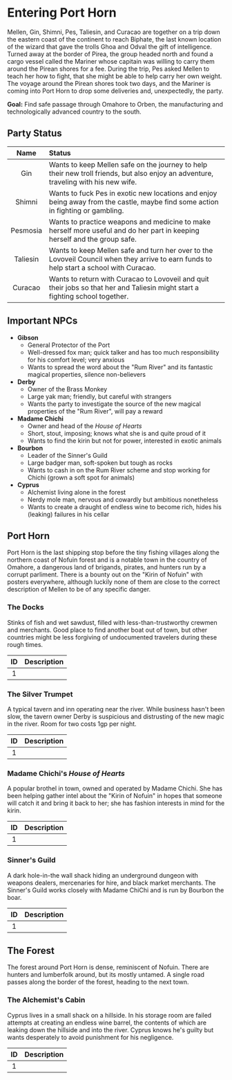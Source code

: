 # Entering Port Horn
Mellen, Gin, Shimni, Pes, Taliesin, and Curacao are together on a trip down the eastern coast of the continent to reach Biphate, the last known location of the wizard that gave the trolls Ghoa and Odval the gift of intelligence. Turned away at the border of Pirea, the group headed north and found a cargo vessel called the Mariner whose capitain was willing to carry them around the Pirean shores for a fee. During the trip, Pes asked Mellen to teach her how to fight, that she might be able to help carry her own weight. The voyage around the Pirean shores took two days, and the Mariner is coming into Port Horn to drop some deliveries and, unexpectedly, the party.

**Goal:** Find safe passage through Omahore to Orben, the manufacturing and technologically advanced country to the south.

## Party Status

| Name | Status |
|:---:|:--- |
| Gin | Wants to keep Mellen safe on the journey to help their new troll friends, but also enjoy an adventure, traveling with his new wife. |
| Shimni | Wants to fuck Pes in exotic new locations and enjoy being away from the castle, maybe find some action in fighting or gambling. |
| Pesmosia | Wants to practice weapons and medicine to make herself more useful and do her part in keeping herself and the group safe. |
| Taliesin | Wants to keep Mellen safe and turn her over to the Lovoveil Council when they arrive to earn funds to help start a school with Curacao. |
| Curacao | Wants to return with Curacao to Lovoveil and quit their jobs so that her and Taliesin might start a fighting school together. |

## Important NPCs

- **Gibson**
  - General Protector of the Port
  - Well-dressed fox man; quick talker and has too much responsibility for his comfort level; very anxious
  - Wants to spread the word about the "Rum River" and its fantastic magical properties, silence non-believers
- **Derby**
  - Owner of the Brass Monkey
  - Large yak man; friendly, but careful with strangers
  - Wants the party to investigate the source of the new magical properties of the "Rum River", will pay a reward
- **Madame Chichi**
  - Owner and head of the _House of Hearts_
  - Short, stout, imposing; knows what she is and quite proud of it
  - Wants to find the kirin but not for power, interested in exotic animals
- **Bourbon**
  - Leader of the Sinner's Guild
  - Large badger man, soft-spoken but tough as rocks
  - Wants to cash in on the Rum River scheme and stop working for Chichi (grown a soft spot for animals)
- **Cyprus**
  - Alchemist living alone in the forest
  - Nerdy mole man, nervous and cowardly but ambitious nonetheless
  - Wants to create a draught of endless wine to become rich, hides his (leaking) failures in his cellar

## Port Horn
Port Horn is the last shipping stop before the tiny fishing villages along the northern coast of Nofuin forest and is a notable town in the country of Omahore, a dangerous land of brigands, pirates, and hunters run by a corrupt parliment. There is a bounty out on the "Kirin of Nofuin" with posters everywhere, although luckily none of them are close to the correct description of Mellen to be of any specific danger.

### The Docks
Stinks of fish and wet sawdust, filled with less-than-trustworthy crewmen and merchants. Good place to find another boat out of town, but other countries might be less forgiving of undocumented travelers during these rough times.

| ID | Description |
|:---:|:--- |
| 1 |  |

### The Silver Trumpet
A typical tavern and inn operating near the river. While business hasn't been slow, the tavern owner Derby is suspicious and distrusting of the new magic in the river. Room for two costs 1gp per night.

| ID | Description |
|:---:|:--- |
| 1 |  |

### Madame Chichi's _House of Hearts_
A popular brothel in town, owned and operated by Madame Chichi. She has been helping gather intel about the "Kirin of Nofuin" in hopes that someone will catch it and bring it back to her; she has fashion interests in mind for the kirin.

| ID | Description |
|:---:|:--- |
| 1 |  |

### Sinner's Guild
A dark hole-in-the wall shack hiding an underground dungeon with weapons dealers, mercenaries for hire, and black market merchants. The Sinner's Guild works closely with Madame ChiChi and is run by Bourbon the boar.

| ID | Description |
|:---:|:--- |
| 1 |  |

## The Forest
The forest around Port Horn is dense, reminiscent of Nofuin. There are hunters and lumberfolk around, but its mostly untamed. A single road passes along the border of the forest, heading to the next town.

### The Alchemist's Cabin
Cyprus lives in a small shack on a hillside. In his storage room are failed attempts at creating an endless wine barrel, the contents of which are leaking down the hillside and into the river. Cyprus knows he's guilty but wants desperately to avoid punishment for his negligence.

| ID | Description |
|:---:|:--- |
| 1 |  |
